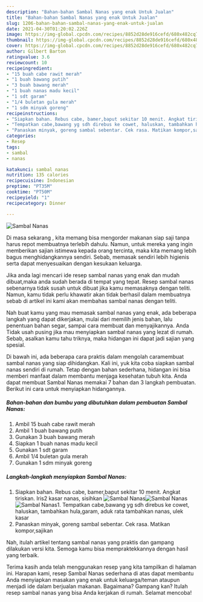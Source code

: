 ```yaml
---
description: "Bahan-bahan Sambal Nanas yang enak Untuk Jualan"
title: "Bahan-bahan Sambal Nanas yang enak Untuk Jualan"
slug: 1206-bahan-bahan-sambal-nanas-yang-enak-untuk-jualan
date: 2021-04-30T01:20:02.226Z
image: https://img-global.cpcdn.com/recipes/8852d28de916cefd/680x482cq70/sambal-nanas-foto-resep-utama.jpg
thumbnail: https://img-global.cpcdn.com/recipes/8852d28de916cefd/680x482cq70/sambal-nanas-foto-resep-utama.jpg
cover: https://img-global.cpcdn.com/recipes/8852d28de916cefd/680x482cq70/sambal-nanas-foto-resep-utama.jpg
author: Gilbert Barton
ratingvalue: 3.6
reviewcount: 10
recipeingredient:
- "15 buah cabe rawit merah"
- "1 buah bawang putih"
- "3 buah bawang merah"
- "1 buah nanas madu kecil"
- "1 sdt garam"
- "1/4 buletan gula merah"
- "1 sdm minyak goreng"
recipeinstructions:
- "Siapkan bahan. Rebus cabe, bamer,baput sekitar 10 menit. Angkat tiriskan. Iris2 kasar nanas, sisihkan"
- "Tempatkan cabe,bawang yg sdh direbus ke cowet, haluskan, tambahkan hula,garam, aduk rata tambahkan nanas, ulek kasar"
- "Panaskan minyak, goreng sambal sebentar. Cek rasa. Matikan kompor,sajikan"
categories:
- Resep
tags:
- sambal
- nanas

katakunci: sambal nanas 
nutrition: 135 calories
recipecuisine: Indonesian
preptime: "PT35M"
cooktime: "PT50M"
recipeyield: "1"
recipecategory: Dinner

---
```



![Sambal Nanas](https://img-global.cpcdn.com/recipes/8852d28de916cefd/680x482cq70/sambal-nanas-foto-resep-utama.jpg)

Di masa  sekarang , kita memang bisa mengorder makanan siap saji tanpa harus repot membuatnya terlebih dahulu. Namun, untuk mereka yang ingin memberikan sajian istimewa kepada orang tercinta, maka kita memang lebih bagus menghidangkannya sendiri. Sebab, memasak sendiri lebih higienis serta dapat menyesuaikan dengan kesukaan keluarga.

Jika anda lagi mencari ide resep sambal nanas yang enak dan mudah dibuat,maka anda sudah berada di tempat yang tepat. Resep sambal nanas  sebenarnya tidak susah untuk dibuat jika kamu memasaknya dengan teliti. Namun, kamu tidak perlu khawatir akan tidak berhasil dalam membuatnya 
sebab di artikel ini kami akan membahas sambal nanas dengan teliti.  



Nah buat kamu yang mau memasak sambal nanas yang enak, ada beberapa langkah yang dapat dikerjakan, mulai dari memilih jenis bahan, lalu penentuan bahan segar, sampai cara membuat dan menyajikannya. Anda Tidak usah pusing jika mau menyiapkan sambal nanas yang lezat di rumah. Sebab, asalkan kamu  tahu triknya, maka hidangan ini dapat jadi sajian yang spesial.

Di bawah ini, ada beberapa cara praktis  dalam mengolah caramembuat sambal nanas yang siap dihidangkan. Kali ini, yuk kita coba siapkan sambal nanas sendiri di rumah. Tetap dengan bahan sederhana, hidangan ini bisa memberi manfaat dalam membantu menjaga kesehatan tubuh kita. Anda dapat membuat Sambal Nanas memakai 7 bahan dan 3 langkah pembuatan. Berikut ini cara untuk menyiapkan hidangannya.

<!--inarticleads1-->

##### Bahan-bahan dan bumbu yang dibutuhkan dalam pembuatan Sambal Nanas:

1. Ambil 15 buah cabe rawit merah
1. Ambil 1 buah bawang putih
1. Gunakan 3 buah bawang merah
1. Siapkan 1 buah nanas madu kecil
1. Gunakan 1 sdt garam
1. Ambil 1/4 buletan gula merah
1. Gunakan 1 sdm minyak goreng




<!--inarticleads2-->

##### Langkah-langkah menyiapkan Sambal Nanas:

1. Siapkan bahan. Rebus cabe, bamer,baput sekitar 10 menit. Angkat tiriskan. Iris2 kasar nanas, sisihkan
<img src="https://img-global.cpcdn.com/steps/36bbff4b9b48b321/160x128cq70/sambal-nanas-langkah-memasak-1-foto.jpg" alt="Sambal Nanas"><img src="https://img-global.cpcdn.com/steps/fa3b267559e71c1e/160x128cq70/sambal-nanas-langkah-memasak-1-foto.jpg" alt="Sambal Nanas"><img src="https://img-global.cpcdn.com/steps/598d2e8eaa6e6377/160x128cq70/sambal-nanas-langkah-memasak-1-foto.jpg" alt="Sambal Nanas">1. Tempatkan cabe,bawang yg sdh direbus ke cowet, haluskan, tambahkan hula,garam, aduk rata tambahkan nanas, ulek kasar
1. Panaskan minyak, goreng sambal sebentar. Cek rasa. Matikan kompor,sajikan




Nah, itulah artikel tentang  sambal nanas  yang praktis dan gampang dilakukan versi kita. Semoga kamu bisa mempraktekkannya dengan hasil yang terbaik. 

Terima kasih anda telah menggunakan resep yang kita tampilkan di halaman ini. Harapan kami, resep  Sambal Nanas sederhana di atas dapat membantu Anda menyiapkan masakan yang enak untuk keluarga/teman ataupun menjadi ide dalam berjualan makanan. Bagaimana? Gampang kan? Itulah resep sambal nanas yang bisa Anda kerjakan di rumah. Selamat mencoba!

